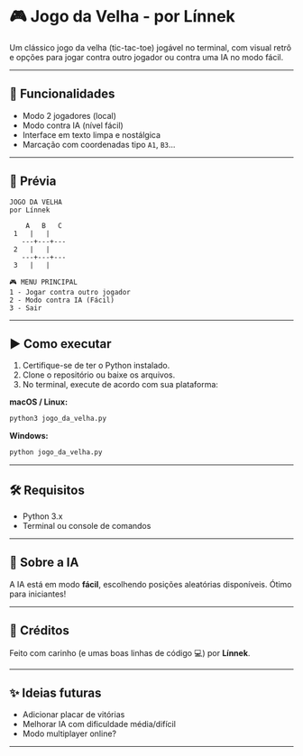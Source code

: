 # 🎮 Jogo da Velha - por Línnek

Um clássico jogo da velha (tic-tac-toe) jogável no terminal, com visual retrô e opções para jogar contra outro jogador ou contra uma IA no modo fácil.

---

## 🧠 Funcionalidades

- Modo 2 jogadores (local)  
- Modo contra IA (nível fácil)  
- Interface em texto limpa e nostálgica  
- Marcação com coordenadas tipo `A1`, `B3`...

---

## 📸 Prévia

```
JOGO DA VELHA  
por Línnek

    A   B   C  
 1   |   |  
   ---+---+---  
 2   |   |  
   ---+---+---  
 3   |   |  

🎮 MENU PRINCIPAL  
1 - Jogar contra outro jogador  
2 - Modo contra IA (Fácil)  
3 - Sair  
```

---

## ▶️ Como executar

1. Certifique-se de ter o Python instalado.
2. Clone o repositório ou baixe os arquivos.
3. No terminal, execute de acordo com sua plataforma:

**macOS / Linux:**
```bash
python3 jogo_da_velha.py
```

**Windows:**
```bash
python jogo_da_velha.py
```

---

## 🛠️ Requisitos

- Python 3.x  
- Terminal ou console de comandos

---

## 🤖 Sobre a IA

A IA está em modo **fácil**, escolhendo posições aleatórias disponíveis. Ótimo para iniciantes!

---

## 📌 Créditos

Feito com carinho (e umas boas linhas de código 💻) por **Línnek**.

---

## ✨ Ideias futuras

- Adicionar placar de vitórias  
- Melhorar IA com dificuldade média/difícil  
- Modo multiplayer online?

---

